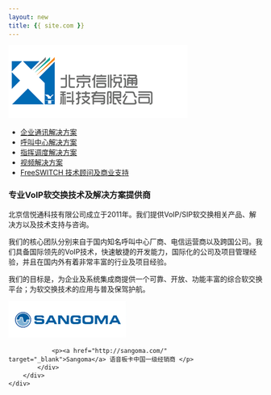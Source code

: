 ```yaml
---
layout: new
title: {{ site.com }}
---
```


<div id="header">
			<div id="logo">
				<a href="index.html"><img src="images/logo.jpg" alt="" /></a>		
			</div>		
			<ul>
				<li><a href="1.html"><span>企业通讯解决方案</span></a></li>
				<li><a href="2.html"><span>呼叫中心解决方案</span></a></li>
				<li><a href="3.html"><span>指挥调度解决方案</span></a></li>
				<li><a href="4.html"><span>视频解决方案</span></a></li>
				<li><a href="5.html"><span>FreeSWITCH 技术顾问及商业支持</span></a></li>
			</ul>
	</div>
	<div id="body">
		<div class="header">
			<div>
				<div>
					<h3>
						专业VoIP软交换技术及解决方案提供商 
					</h3>	
					<p>北京信悦通科技有限公司成立于2011年。我们提供VoIP/SIP软交换相关产品、解决方以及技术支持与咨询。</p>
					<p>我们的核心团队分别来自于国内知名呼叫中心厂商、电信运营商以及跨国公司。我们具备国际领先的VoIP技术，快速敏捷的开发能力，国际化的公司及项目管理经验，并且在国内外有着非常丰富的行业及项目经验。</p>
					<p>我们的目标是，为企业及系统集成商提供一个可靠、开放、功能丰富的综合软交换平台；为软交换技术的应用与普及保驾护航。</p>		
				</div>
			</div>
		</div>
		<div class="body">
			<div class="article">
				<p><img src="images/sangoma.png" alt="" /></p>
				
				<p><a href="http://sangoma.com/" target="_blank">Sangoma</a> 语音板卡中国一级经销商 </p>
			</div>	
		</div>
	</div>
